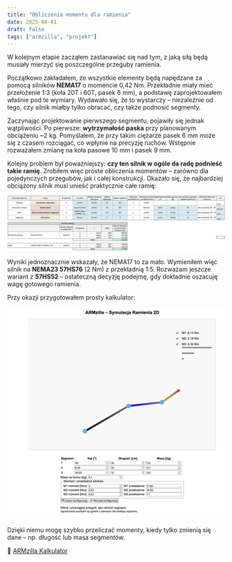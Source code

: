 ```yaml
---
title: "Obliczenia momentu dla ramienia"
date: 2025-08-01
draft: false
tags: ["armzilla", "projekt"]
---
```


W kolejnym etapie zacząłem zastanawiać się nad tym, z jaką siłą będą musiały mierzyć się poszczególne przeguby ramienia.

Początkowo zakładałem, że wszystkie elementy będą napędzane za pomocą silników **NEMA17** o momencie 0,42 Nm. Przekładnie miały mieć przełożenie 1:3 (koła 20T i 60T, pasek 6 mm), a podstawę zaprojektowałem właśnie pod te wymiary. Wydawało się, że to wystarczy – niezależnie od tego, czy silnik miałby tylko obracać, czy także podnosić segmenty.

Zaczynając projektowanie pierwszego segmentu, pojawiły się jednak wątpliwości. Po pierwsze: **wytrzymałość paska** przy planowanym obciążeniu ~2 kg. Pomyślałem, że przy takim ciężarze pasek 6 mm może się z czasem rozciągać, co wpłynie na precyzję ruchów. Wstępnie rozważałem zmianę na koła pasowe 10 mm i pasek 9 mm.

Kolejny problem był poważniejszy: **czy ten silnik w ogóle da radę podnieść takie ramię**. Zrobiłem więc proste obliczenia momentów – zarówno dla pojedynczych przegubów, jak i całej konstrukcji. Okazało się, że najbardziej obciążony silnik musi unieść praktycznie całe ramię:

![kalkulator1](kalkulator1.png)

Wyniki jednoznacznie wskazały, że NEMA17 to za mało. Wymieniłem więc silnik na **NEMA23 57HS76** (2 Nm) z przekładnią 1:5. Rozważam jeszcze wariant z **57HS52** – ostateczną decyzję podejmę, gdy dokładnie oszacuję wagę gotowego ramienia.

Przy okazji przygotowałem prosty kalkulator:

![js](js_kalk.png)

Dzięki niemu mogę szybko przeliczać momenty, kiedy tylko zmienią się dane – np. długość lub masa segmentów.

🔗 [ARMzilla Kalkulator](https://okyzyr.github.io/ARMzilla/)
